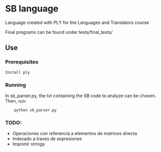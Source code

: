 # SB language

Language created with PLY for the Languages and Translators course

Final programs can be found under tests/final_tests/

## Use

<!-- These instructions will get you a copy of the project up and running on your local machine for development and testing purposes. See deployment for notes on how to deploy the project on a live system. -->

### Prerequisites

<!-- What things you need to install the software and how to install them -->

```
Install ply
```

### Running

<!-- A step by step series of examples that tell you how to get a development env running

Say what the step will be -->
In sb_parser.py, the txt containing the SB code to analyze can be chosen. Then, run:

```
    python sb_parser.py
```

### TODO:
- Operaciones con referencia a elementos de matrices directa
- Indexado a traves de expresiones
- Imprimir strings

<!-- ## Running the tests

Explain how to run the automated tests for this system

### Break down into end to end tests

Explain what these tests test and why

```
Give an example
```

### And coding style tests

Explain what these tests test and why

```
Give an example
```

## Deployment

Add additional notes about how to deploy this on a live system

## Built With

* [Dropwizard](http://www.dropwizard.io/1.0.2/docs/) - The web framework used
* [Maven](https://maven.apache.org/) - Dependency Management
* [ROME](https://rometools.github.io/rome/) - Used to generate RSS Feeds

## Contributing

Please read [CONTRIBUTING.md](https://gist.github.com/PurpleBooth/b24679402957c63ec426) for details on our code of conduct, and the process for submitting pull requests to us.

## Versioning

We use [SemVer](http://semver.org/) for versioning. For the versions available, see the [tags on this repository](https://github.com/your/project/tags). 

## Authors

* **Billie Thompson** - *Initial work* - [PurpleBooth](https://github.com/PurpleBooth)

See also the list of [contributors](https://github.com/your/project/contributors) who participated in this project.

## License

This project is licensed under the MIT License - see the [LICENSE.md](LICENSE.md) file for details

## Acknowledgments

* Hat tip to anyone whose code was used
* Inspiration
* etc
 -->
